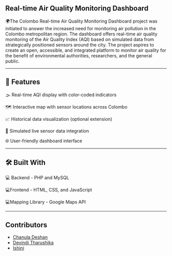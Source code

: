 ## Real-time Air Quality Monitoring Dashboard 

🌍The Colombo Real-time Air Quality Monitoring Dashboard project was initiated to answer the 
increased need for monitoring air pollution in the Colombo metropolitan region. The dashboard 
offers real-time air quality monitoring of the Air Quality Index (AQI) based on simulated data 
from strategically positioned sensors around the city. The project aspires to create an open, 
accessible, and integrated platform to monitor air quality for the benefit of environmental 
authorities, researchers, and the general public. 

---

## 🚀 Features 

🌫️ Real-time AQI display with color-coded indicators

🗺️ Interactive map with sensor locations across Colombo

📈 Historical data visualization (optional extension)

🔄 Simulated live sensor data integration

🌐 User-friendly dashboard interface

---

## 🛠️ Built With

💻 Backend -  PHP and MySQL

💻Frontend - HTML, CSS, and JavaScript

💻Mapping Library - Google Maps API

---

## Contributors

- [Chanula Deshan](https://github.com/chanula12345)
- [Devindi Tharushika](https://github.com/devinditharushika)
- [Ishini](https://github.com/ishini2003)


